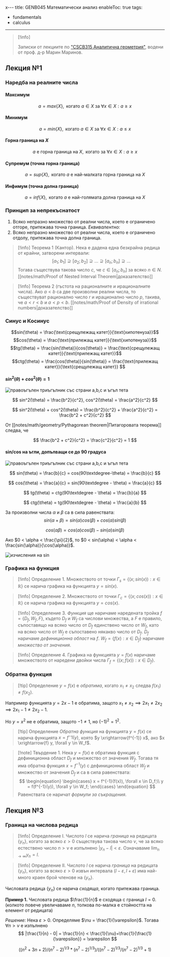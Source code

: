 x---
title: GENB045 Математически анализ
enableToc: true
tags:
- fundamentals
- calculus
---  

> [!info]
>
> Записки от лекциите по ["CSCB315 Аналитична геометрия"](https://ecatalog.nbu.bg/default.asp?V_Year=2021&YSem=4&Spec_ID=&Mod_ID=&PageShow=coursepresent&P_Menu=courses_part1&Fac_ID=3&M_PHD=0&P_ID=2206&TabIndex=1&K_ID=35172&K_TypeID=82&l=0), водени от проф. д-р Марин Маринов.

## Лекция №1

### Наредба на реалните числа

#### Максимум
$$
a = max\{X\}, \text{ когато } a \in X \text{ за } \forall x \in X : a \geq x
$$

#### Минимум
$$
a = min\{X\}, \text{ когато } a \in X \text{ за } \forall x \in X : a \leq x
$$

#### Горна граница на $X$

$$
a \text{ е горна граница на } X, \text{ когато за }  \forall x \in X:a\geq x
$$

#### Супремум (точна горна граница)

$$
a = sup\{X\}, \text{ когато } a \text{ е най-малката горна граница на } X
$$

#### Инфимум (точна долна граница)

$$
a = inf\{X\}, \text{ когато } a \text{ е най-голямата долна граница на } X
$$

### Принцип за непрекъснатост
1. Всяко непразно множество от реални числа, което е ограничено отгоре, притежава точна граница.
   *Еквивалентно:*
2. Всяко непразно множество от реални числа, което е ограничено отдолу, притежава точна долна граница.

> [!info] Теорема 1 (Кантор).
> Нека е дадена една безкрайна редица от крайни, затворени интервали:
> $$
> [a_1; b_1] \supseteq [a_2;b_2] \supseteq \dots \supseteq [a_n; b_n] \supseteq \dots
> $$
> Тогава съществува такова число $c$, че $c \in [a_n; b_n]$ за всяко $n \in N$.
> [[notes/math/Proof of Nested Interval Theorem|доказателство]]

> [!info] Теорема 2 (гъстота на рационалните и ирационалните числа).
> Ако $a < b$ са две произволни реални числа, то съществуват рационално число $r$ и ирационално число $p$, такива, че $a < r < b$ и $a < p < b$.
> [[notes/math/Proof of Density of irrational numbers|доказателство]]

### Синус и Косинус

$$sin(\theta) = \frac{\text{срещулежащ катет}}{\text{хипотенуза}}$$
$$cos(\theta) = \frac{\text{прилежащ катет}}{\text{хипотенуза}}$$
$$tg(\theta) = \frac{sin(\theta)}{cos(\theta)} = \frac{\text{срещулежащ катет}}{\text{прилежащ катет}}$$
$$ctg(\theta) = \frac{cos(\theta)}{sin(\theta)}  = \frac{\text{прилежащ катет}}{\text{срещулежащ катет}} $$


#### $sin^2(\theta) + cos^2(\theta) = 1$

![правоъгълен триъгълник със страни a,b,c и ъгъл тета](notes/assets/math-analysis-triangle-with-right-angle.png#invert_B)

$$
sin^2(\theta) = \frac{b^2}{c^2},
cos^2(\theta) = \frac{a^2}{c^2}
$$

$$
sin^2(\theta) + cos^2(\theta) = \frac{b^2}{c^2} + \frac{a^2}{c^2} = \frac{b^2 + c^2}{c^2}
$$

От [[notes/math/geometry/Pythagorean theorem|Питагоровата теорема]] следва, че

$$
\frac{b^2 + c^2}{c^2} = \frac{c^2}{c^2} = 1
$$

#### sin/cos на ъгли, допълващи се до 90 градуса

![правоъгълен триъгълник със страни a,b,c и ъгъл тета](notes/assets/math-analysis-sin-cos-complementary-angle.png#invert_B)

$$
sin(\theta) = \frac{b}{c} = cos(90\textdegree-\theta) = \frac{b}{c}
$$

$$
cos(\theta) = \frac{a}{c} = sin(90\textdegree - \theta) = \frac{a}{c}
$$

$$
tg(\theta) = ctg(90\textdegree - \theta) = \frac{b}{a}
$$

$$
ctg(\theta) = tg(90\textdegree - \theta) = \frac{a}{b}
$$

За произволни числа $\alpha$ и $\beta$ са в сила равенствата:
$$
sin(\alpha + \beta) = sin(\alpha)cos(\beta) + cos(\alpha)sin(\beta)
$$

$$
cos(\alpha \beta) = cos(\alpha)cos(\beta) - sin(\alpha)sin(\beta)
$$

Ако $0 < \alpha < \frac{\pi}{2}$, то  $0 < sin(\alpha) < \alpha < \frac{sin(\alpha)}{\cos(\alpha)}$.

![изчисления на sin](notes/assets/math-analysis-sin-x.png#invert_B)

### Графика на функция

> [!info] Определение 1.
> Множеството от точки $\Gamma_s = \{(x; sin(x)) : x \in \mathbb{R}\}$ се нарича графика на функцията $y = sin(x)$.

> [!info] Определение 2.
> Множеството от точки $\Gamma_c = \{(x; cos(x)) : x \in \mathbb{R}\}$ се нарича графика на функцията $y = cos(x)$.

> [!info] Определение 3.
> *Функция* ще наричаме наредената тройка $f = \{D_f, W_f, F\}$, където $D_f$ и $W_f$ са числови множества, а $F$ е правило, съпоставящо на всяко число от $D_f$ единствено число от $W_f$, като на всяко число от $W_f$ е съпоставено някакво число от $D_f$.
> $D_f$ наричаме *дефиниционна област* на $f$.
> $W_f = \{f(x): x \in D_f\}$ наричаме *множество от значения*.

> [!info] Определение 4.
> Графика на функцията $y = f(x)$ наричаме множеството от наредени двойки числа $\Gamma_f = \{(x; f(x)) : x \in D_f\}$.

### Обратна функция

> [!tip] Определение
> $y = f(x)$ е *обратима*, когато $x_1 \neq x_2$ следва $f(x_1) \neq f(x_2)$.

Например функцията $y=2x-1$ e обратима, защото $x_1 \neq x_2 \implies 2x_1 \neq 2x_2 \implies 2x_1 - 1 \neq 2x_2 -1$.

Но $y = x ^ 2$ не е обратима, защото $-1 \neq 1$, но $(-1)^2 = 1^2$.

> [!tip] Определение
> *Обратна функция* на функцията $y = f(x)$ се нарича функцията $x = f^-1(y)$, която $y \xrightarrow{f^{-1}} x$, ако $x \xrightarrow{f} y, \forall y \in W_f$.


> [!note] Твърдение 1.
> Нека $y = f(x)$ е обратима функция с дефиниционна област $D_f$ и множество от значения $W_f$. Тогава тя има обратна функция $x = f^{-1}(y)$ с дефиниционна област $W_f$ и множество от значения $D_f$ и са в сила равенствата:
> $$
> \begin{equation}
> \begin{cases}
> x = f^{-1}(f(x)), \forall x \in D_f;\\
> y = f(f^{-1}(y)), \forall y \in W_f;
> \end{cases}
> \end{equation}
> $$
> Равенствата се наричат *формули за съкращения*.
>

## Лекция №3

###  Граница на числова редица

> [!info] Определение I.
> Числото $l$ се нарича *граница* на редицата $\{y_n\}$, когато за всяко $\varepsilon > 0$ съществува такова число $\nu$, че за всяко естествено число $n > \nu$ е изпълнено $|y_n- l| < \varepsilon$.
> Означаваме ${\displaystyle\lim_{n \to \infty}{y_n} = l}$.


> [!info] Определение II.
> Числото $l$  се нарича *граница* на редицата $\{y_n\}$, когато за всяко $\varepsilon > 0$ извън интервала $(l - \varepsilon, l + \varepsilon)$ има най-много краен брой членове на $\{y_n\}$.

Числовата редица $\{y_n\}$ се нарича *сходяща*, когато притежава граница.

**Пример 1.** Числовата редица $\frac{1}{n}$ е сходяща с граница $l = 0$. (колкото повече увеличаваме $n$, толкова по-малка е стойността на елемент от редицата)

*Решение:* Нека $\varepsilon > 0$. Определяме $\nu = \frac{1}{\varepsilon}$. Тогава $\forall n > \nu$ е изпълнено
$$
|\frac{1}{n} - 0| = \frac{1}{n} < \frac{1}{\nu}=\frac{1}{\frac{1}{\varepsilon}} = \varepsilon
$$

$$
{((n^2 + 3n + 2)/(n^7 - 2)^{1/3} * (n^7 - 2)^{1/3}) / ((n^7 - 2)^{1/3}/(n^7 - 2)^{1/3} + 1)}
$$
